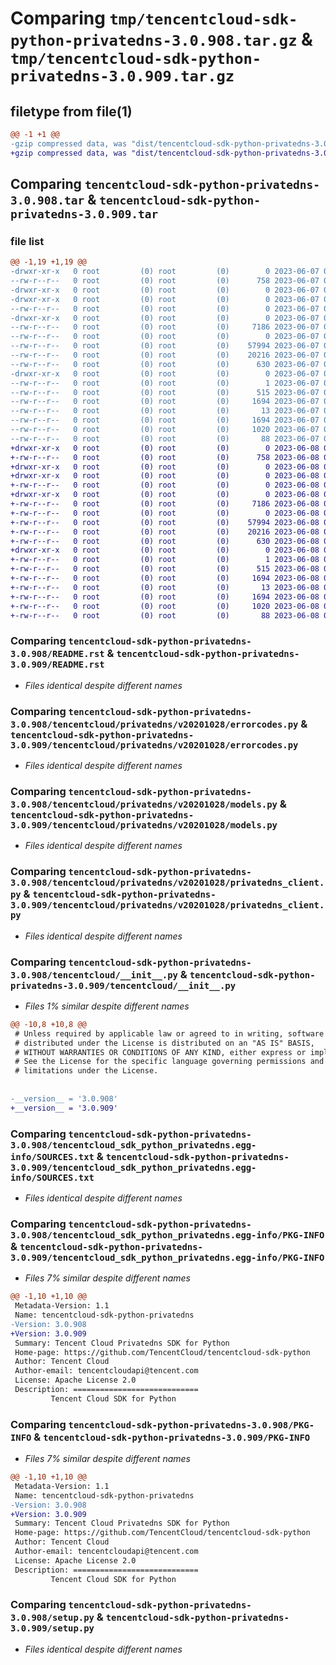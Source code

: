# Comparing `tmp/tencentcloud-sdk-python-privatedns-3.0.908.tar.gz` & `tmp/tencentcloud-sdk-python-privatedns-3.0.909.tar.gz`

## filetype from file(1)

```diff
@@ -1 +1 @@
-gzip compressed data, was "dist/tencentcloud-sdk-python-privatedns-3.0.908.tar", last modified: Wed Jun  7 00:29:55 2023, max compression
+gzip compressed data, was "dist/tencentcloud-sdk-python-privatedns-3.0.909.tar", last modified: Thu Jun  8 00:30:48 2023, max compression
```

## Comparing `tencentcloud-sdk-python-privatedns-3.0.908.tar` & `tencentcloud-sdk-python-privatedns-3.0.909.tar`

### file list

```diff
@@ -1,19 +1,19 @@
-drwxr-xr-x   0 root         (0) root         (0)        0 2023-06-07 00:29:55.000000 tencentcloud-sdk-python-privatedns-3.0.908/
--rw-r--r--   0 root         (0) root         (0)      758 2023-06-07 00:29:55.000000 tencentcloud-sdk-python-privatedns-3.0.908/README.rst
-drwxr-xr-x   0 root         (0) root         (0)        0 2023-06-07 00:29:55.000000 tencentcloud-sdk-python-privatedns-3.0.908/tencentcloud/
-drwxr-xr-x   0 root         (0) root         (0)        0 2023-06-07 00:29:55.000000 tencentcloud-sdk-python-privatedns-3.0.908/tencentcloud/privatedns/
--rw-r--r--   0 root         (0) root         (0)        0 2023-06-07 00:29:55.000000 tencentcloud-sdk-python-privatedns-3.0.908/tencentcloud/privatedns/__init__.py
-drwxr-xr-x   0 root         (0) root         (0)        0 2023-06-07 00:29:55.000000 tencentcloud-sdk-python-privatedns-3.0.908/tencentcloud/privatedns/v20201028/
--rw-r--r--   0 root         (0) root         (0)     7186 2023-06-07 00:29:55.000000 tencentcloud-sdk-python-privatedns-3.0.908/tencentcloud/privatedns/v20201028/errorcodes.py
--rw-r--r--   0 root         (0) root         (0)        0 2023-06-07 00:29:55.000000 tencentcloud-sdk-python-privatedns-3.0.908/tencentcloud/privatedns/v20201028/__init__.py
--rw-r--r--   0 root         (0) root         (0)    57994 2023-06-07 00:29:55.000000 tencentcloud-sdk-python-privatedns-3.0.908/tencentcloud/privatedns/v20201028/models.py
--rw-r--r--   0 root         (0) root         (0)    20216 2023-06-07 00:29:55.000000 tencentcloud-sdk-python-privatedns-3.0.908/tencentcloud/privatedns/v20201028/privatedns_client.py
--rw-r--r--   0 root         (0) root         (0)      630 2023-06-07 00:29:55.000000 tencentcloud-sdk-python-privatedns-3.0.908/tencentcloud/__init__.py
-drwxr-xr-x   0 root         (0) root         (0)        0 2023-06-07 00:29:55.000000 tencentcloud-sdk-python-privatedns-3.0.908/tencentcloud_sdk_python_privatedns.egg-info/
--rw-r--r--   0 root         (0) root         (0)        1 2023-06-07 00:29:55.000000 tencentcloud-sdk-python-privatedns-3.0.908/tencentcloud_sdk_python_privatedns.egg-info/dependency_links.txt
--rw-r--r--   0 root         (0) root         (0)      515 2023-06-07 00:29:55.000000 tencentcloud-sdk-python-privatedns-3.0.908/tencentcloud_sdk_python_privatedns.egg-info/SOURCES.txt
--rw-r--r--   0 root         (0) root         (0)     1694 2023-06-07 00:29:55.000000 tencentcloud-sdk-python-privatedns-3.0.908/tencentcloud_sdk_python_privatedns.egg-info/PKG-INFO
--rw-r--r--   0 root         (0) root         (0)       13 2023-06-07 00:29:55.000000 tencentcloud-sdk-python-privatedns-3.0.908/tencentcloud_sdk_python_privatedns.egg-info/top_level.txt
--rw-r--r--   0 root         (0) root         (0)     1694 2023-06-07 00:29:55.000000 tencentcloud-sdk-python-privatedns-3.0.908/PKG-INFO
--rw-r--r--   0 root         (0) root         (0)     1020 2023-06-07 00:29:55.000000 tencentcloud-sdk-python-privatedns-3.0.908/setup.py
--rw-r--r--   0 root         (0) root         (0)       88 2023-06-07 00:29:55.000000 tencentcloud-sdk-python-privatedns-3.0.908/setup.cfg
+drwxr-xr-x   0 root         (0) root         (0)        0 2023-06-08 00:30:48.000000 tencentcloud-sdk-python-privatedns-3.0.909/
+-rw-r--r--   0 root         (0) root         (0)      758 2023-06-08 00:30:48.000000 tencentcloud-sdk-python-privatedns-3.0.909/README.rst
+drwxr-xr-x   0 root         (0) root         (0)        0 2023-06-08 00:30:48.000000 tencentcloud-sdk-python-privatedns-3.0.909/tencentcloud/
+drwxr-xr-x   0 root         (0) root         (0)        0 2023-06-08 00:30:48.000000 tencentcloud-sdk-python-privatedns-3.0.909/tencentcloud/privatedns/
+-rw-r--r--   0 root         (0) root         (0)        0 2023-06-08 00:30:48.000000 tencentcloud-sdk-python-privatedns-3.0.909/tencentcloud/privatedns/__init__.py
+drwxr-xr-x   0 root         (0) root         (0)        0 2023-06-08 00:30:48.000000 tencentcloud-sdk-python-privatedns-3.0.909/tencentcloud/privatedns/v20201028/
+-rw-r--r--   0 root         (0) root         (0)     7186 2023-06-08 00:30:48.000000 tencentcloud-sdk-python-privatedns-3.0.909/tencentcloud/privatedns/v20201028/errorcodes.py
+-rw-r--r--   0 root         (0) root         (0)        0 2023-06-08 00:30:48.000000 tencentcloud-sdk-python-privatedns-3.0.909/tencentcloud/privatedns/v20201028/__init__.py
+-rw-r--r--   0 root         (0) root         (0)    57994 2023-06-08 00:30:48.000000 tencentcloud-sdk-python-privatedns-3.0.909/tencentcloud/privatedns/v20201028/models.py
+-rw-r--r--   0 root         (0) root         (0)    20216 2023-06-08 00:30:48.000000 tencentcloud-sdk-python-privatedns-3.0.909/tencentcloud/privatedns/v20201028/privatedns_client.py
+-rw-r--r--   0 root         (0) root         (0)      630 2023-06-08 00:30:48.000000 tencentcloud-sdk-python-privatedns-3.0.909/tencentcloud/__init__.py
+drwxr-xr-x   0 root         (0) root         (0)        0 2023-06-08 00:30:48.000000 tencentcloud-sdk-python-privatedns-3.0.909/tencentcloud_sdk_python_privatedns.egg-info/
+-rw-r--r--   0 root         (0) root         (0)        1 2023-06-08 00:30:48.000000 tencentcloud-sdk-python-privatedns-3.0.909/tencentcloud_sdk_python_privatedns.egg-info/dependency_links.txt
+-rw-r--r--   0 root         (0) root         (0)      515 2023-06-08 00:30:48.000000 tencentcloud-sdk-python-privatedns-3.0.909/tencentcloud_sdk_python_privatedns.egg-info/SOURCES.txt
+-rw-r--r--   0 root         (0) root         (0)     1694 2023-06-08 00:30:48.000000 tencentcloud-sdk-python-privatedns-3.0.909/tencentcloud_sdk_python_privatedns.egg-info/PKG-INFO
+-rw-r--r--   0 root         (0) root         (0)       13 2023-06-08 00:30:48.000000 tencentcloud-sdk-python-privatedns-3.0.909/tencentcloud_sdk_python_privatedns.egg-info/top_level.txt
+-rw-r--r--   0 root         (0) root         (0)     1694 2023-06-08 00:30:48.000000 tencentcloud-sdk-python-privatedns-3.0.909/PKG-INFO
+-rw-r--r--   0 root         (0) root         (0)     1020 2023-06-08 00:30:48.000000 tencentcloud-sdk-python-privatedns-3.0.909/setup.py
+-rw-r--r--   0 root         (0) root         (0)       88 2023-06-08 00:30:48.000000 tencentcloud-sdk-python-privatedns-3.0.909/setup.cfg
```

### Comparing `tencentcloud-sdk-python-privatedns-3.0.908/README.rst` & `tencentcloud-sdk-python-privatedns-3.0.909/README.rst`

 * *Files identical despite different names*

### Comparing `tencentcloud-sdk-python-privatedns-3.0.908/tencentcloud/privatedns/v20201028/errorcodes.py` & `tencentcloud-sdk-python-privatedns-3.0.909/tencentcloud/privatedns/v20201028/errorcodes.py`

 * *Files identical despite different names*

### Comparing `tencentcloud-sdk-python-privatedns-3.0.908/tencentcloud/privatedns/v20201028/models.py` & `tencentcloud-sdk-python-privatedns-3.0.909/tencentcloud/privatedns/v20201028/models.py`

 * *Files identical despite different names*

### Comparing `tencentcloud-sdk-python-privatedns-3.0.908/tencentcloud/privatedns/v20201028/privatedns_client.py` & `tencentcloud-sdk-python-privatedns-3.0.909/tencentcloud/privatedns/v20201028/privatedns_client.py`

 * *Files identical despite different names*

### Comparing `tencentcloud-sdk-python-privatedns-3.0.908/tencentcloud/__init__.py` & `tencentcloud-sdk-python-privatedns-3.0.909/tencentcloud/__init__.py`

 * *Files 1% similar despite different names*

```diff
@@ -10,8 +10,8 @@
 # Unless required by applicable law or agreed to in writing, software
 # distributed under the License is distributed on an "AS IS" BASIS,
 # WITHOUT WARRANTIES OR CONDITIONS OF ANY KIND, either express or implied.
 # See the License for the specific language governing permissions and
 # limitations under the License.
 
 
-__version__ = '3.0.908'
+__version__ = '3.0.909'
```

### Comparing `tencentcloud-sdk-python-privatedns-3.0.908/tencentcloud_sdk_python_privatedns.egg-info/SOURCES.txt` & `tencentcloud-sdk-python-privatedns-3.0.909/tencentcloud_sdk_python_privatedns.egg-info/SOURCES.txt`

 * *Files identical despite different names*

### Comparing `tencentcloud-sdk-python-privatedns-3.0.908/tencentcloud_sdk_python_privatedns.egg-info/PKG-INFO` & `tencentcloud-sdk-python-privatedns-3.0.909/tencentcloud_sdk_python_privatedns.egg-info/PKG-INFO`

 * *Files 7% similar despite different names*

```diff
@@ -1,10 +1,10 @@
 Metadata-Version: 1.1
 Name: tencentcloud-sdk-python-privatedns
-Version: 3.0.908
+Version: 3.0.909
 Summary: Tencent Cloud Privatedns SDK for Python
 Home-page: https://github.com/TencentCloud/tencentcloud-sdk-python
 Author: Tencent Cloud
 Author-email: tencentcloudapi@tencent.com
 License: Apache License 2.0
 Description: ============================
         Tencent Cloud SDK for Python
```

### Comparing `tencentcloud-sdk-python-privatedns-3.0.908/PKG-INFO` & `tencentcloud-sdk-python-privatedns-3.0.909/PKG-INFO`

 * *Files 7% similar despite different names*

```diff
@@ -1,10 +1,10 @@
 Metadata-Version: 1.1
 Name: tencentcloud-sdk-python-privatedns
-Version: 3.0.908
+Version: 3.0.909
 Summary: Tencent Cloud Privatedns SDK for Python
 Home-page: https://github.com/TencentCloud/tencentcloud-sdk-python
 Author: Tencent Cloud
 Author-email: tencentcloudapi@tencent.com
 License: Apache License 2.0
 Description: ============================
         Tencent Cloud SDK for Python
```

### Comparing `tencentcloud-sdk-python-privatedns-3.0.908/setup.py` & `tencentcloud-sdk-python-privatedns-3.0.909/setup.py`

 * *Files identical despite different names*

